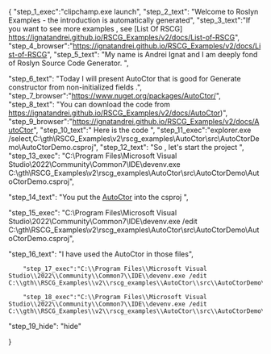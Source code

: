 {
    "step_1_exec":"clipchamp.exe launch",
    "step_2_text": "Welcome to Roslyn Examples - the introduction is automatically generated",
    "step_3_text":"If you want to see more examples , see  [List Of RSCG] https://ignatandrei.github.io/RSCG_Examples/v2/docs/List-of-RSCG",
    "step_4_browser":"https://ignatandrei.github.io/RSCG_Examples/v2/docs/List-of-RSCG",
    "step_5_text": "My name is Andrei Ignat and I am deeply fond of Roslyn Source Code Generator. ",

"step_6_text": "Today I will present AutoCtor  that is good for Generate constructor from non-initialized fields .",
"step_7_browser":"https://www.nuget.org/packages/AutoCtor/",
"step_8_text": "You can download the code from https://ignatandrei.github.io/RSCG_Examples/v2/docs/AutoCtor)",
"step_9_browser":"https://ignatandrei.github.io/RSCG_Examples/v2/docs/AutoCtor",
"step_10_text":" Here is the code ",
"step_11_exec":"explorer.exe /select,C:\\gth\\RSCG_Examples\\v2\\rscg_examples\\AutoCtor\\src\\AutoCtorDemo\\AutoCtorDemo.csproj",
"step_12_text": "So , let's start the project ",
"step_13_exec": "C:\\Program Files\\Microsoft Visual Studio\\2022\\Community\\Common7\\IDE\\devenv.exe C:\\gth\\RSCG_Examples\\v2\\rscg_examples\\AutoCtor\\src\\AutoCtorDemo\\AutoCtorDemo.csproj",

"step_14_text": "You put the  [AutoCtor](https://www.nuget.org/packages/AutoCtor/) into the csproj ",

"step_15_exec": "C:\\Program Files\\Microsoft Visual Studio\\2022\\Community\\Common7\\IDE\\devenv.exe /edit C:\\gth\\RSCG_Examples\\v2\\rscg_examples\\AutoCtor\\src\\AutoCtorDemo\\AutoCtorDemo.csproj",

"step_16_text": "I have used the AutoCtor in those files",


        "step_17_exec":"C:\\Program Files\\Microsoft Visual Studio\\2022\\Community\\Common7\\IDE\\devenv.exe /edit C:\\gth\\RSCG_Examples\\v2\\rscg_examples\\AutoCtor\\src\\AutoCtorDemo\\Person.cs",
    
        "step_18_exec":"C:\\Program Files\\Microsoft Visual Studio\\2022\\Community\\Common7\\IDE\\devenv.exe /edit C:\\gth\\RSCG_Examples\\v2\\rscg_examples\\AutoCtor\\src\\AutoCtorDemo\\Program.cs",
    
"step_19_hide": "hide"


}